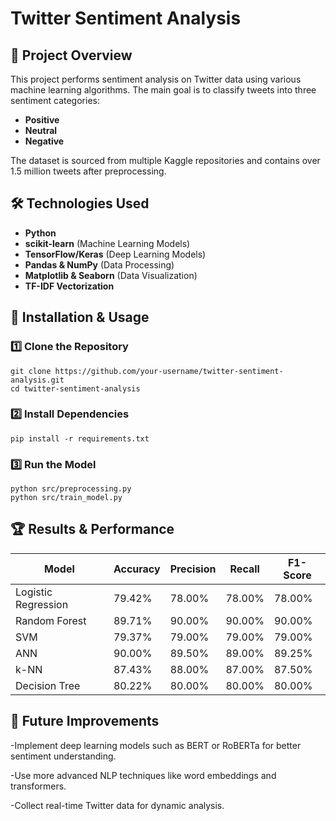 # Twitter Sentiment Analysis

## 📌 Project Overview
This project performs sentiment analysis on Twitter data using various machine learning algorithms. The main goal is to classify tweets into three sentiment categories:
- **Positive**
- **Neutral**
- **Negative**

The dataset is sourced from multiple Kaggle repositories and contains over 1.5 million tweets after preprocessing.

## 🛠 Technologies Used
- **Python**
- **scikit-learn** (Machine Learning Models)
- **TensorFlow/Keras** (Deep Learning Models)
- **Pandas & NumPy** (Data Processing)
- **Matplotlib & Seaborn** (Data Visualization)
- **TF-IDF Vectorization**


## 🔧 Installation & Usage
### 1️⃣ Clone the Repository
    git clone https://github.com/your-username/twitter-sentiment-analysis.git
    cd twitter-sentiment-analysis
### 2️⃣ Install Dependencies
    pip install -r requirements.txt
### 3️⃣ Run the Model
    python src/preprocessing.py
    python src/train_model.py
## 🏆 Results & Performance
| Model                | Accuracy  | Precision | Recall  | F1-Score |
|----------------------|----------|-----------|---------|----------|
| Logistic Regression | 79.42%   | 78.00%    | 78.00%  | 78.00%   |
| Random Forest       | 89.71%   | 90.00%    | 90.00%  | 90.00%   |
| SVM                 | 79.37%   | 79.00%    | 79.00%  | 79.00%   |
| ANN                 | 90.00%   | 89.50%    | 89.00%  | 89.25%   |
| k-NN                | 87.43%   | 88.00%    | 87.00%  | 87.50%   |
| Decision Tree       | 80.22%   | 80.00%    | 80.00%  | 80.00%   |


## 📢 Future Improvements
-Implement deep learning models such as BERT or RoBERTa for better sentiment understanding.

-Use more advanced NLP techniques like word embeddings and transformers.

-Collect real-time Twitter data for dynamic analysis.
    

